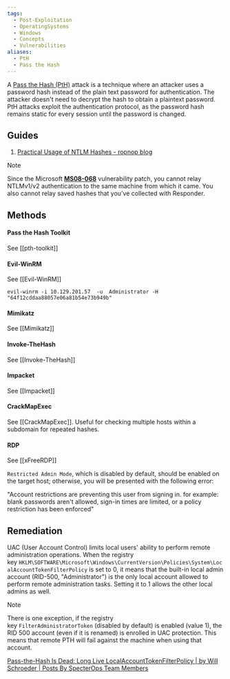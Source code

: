 ```yaml
---
tags:
  - Post-Exploitation
  - OperatingSystems
  - Windows
  - Concepts
  - Vulnerabilities
aliases:
  - PtH
  - Pass the Hash
---
```

A [Pass the Hash (PtH)](https://attack.mitre.org/techniques/T1550/002/) attack is a technique where an attacker uses a password hash instead of the plain text password for authentication. The attacker doesn't need to decrypt the hash to obtain a plaintext password. PtH attacks exploit the authentication protocol, as the password hash remains static for every session until the password is changed.
## Guides

1. [Practical Usage of NTLM Hashes - ropnop blog](https://blog.ropnop.com/practical-usage-of-ntlm-hashes/#long-live-pth)


> [!NOTE]
> Since the Microsoft [**MS08-068**](https://docs.microsoft.com/en-us/security-updates/securitybulletins/2008/ms08-068) vulnerability patch, you cannot relay NTLMv1/v2 authentication to the same machine from which it came. 
> You also cannot relay saved hashes that you’ve collected with Responder.

## Methods

#### Pass the Hash Toolkit

See [[pth-toolkit]]

#### Evil-WinRM

See [[Evil-WinRM]]

```shell-session
evil-winrm -i 10.129.201.57  -u  Administrator -H "64f12cddaa88057e06a81b54e73b949b"
```

#### Mimikatz

See [[Mimikatz]]
#### Invoke-TheHash

See [[Invoke-TheHash]]
#### Impacket

See [[Impacket]]
#### CrackMapExec

See [[CrackMapExec]]. Useful for checking multiple hosts within a subdomain for repeated hashes.
#### RDP

See [[xFreeRDP]]

`Restricted Admin Mode`, which is disabled by default, should be enabled on the target host; otherwise, you will be presented with the following error: 

"Account restrictions are preventing this user from signing in. for example: blank passwords aren't allowed, sign-in times are limited, or a policy restriction has been enforced"

## Remediation

UAC (User Account Control) limits local users' ability to perform remote administration operations. When the registry key `HKLM\SOFTWARE\Microsoft\Windows\CurrentVersion\Policies\System\LocalAccountTokenFilterPolicy` is set to 0, it means that the built-in local admin account (RID-500, "Administrator") is the only local account allowed to perform remote administration tasks. Setting it to 1 allows the other local admins as well.

> [!NOTE]
> There is one exception, if the registry key `FilterAdministratorToken` (disabled by default) is enabled (value 1), the RID 500 account (even if it is renamed) is enrolled in UAC protection. This means that remote PTH will fail against the machine when using that account.

[Pass-the-Hash Is Dead: Long Live LocalAccountTokenFilterPolicy | by Will Schroeder | Posts By SpecterOps Team Members](https://posts.specterops.io/pass-the-hash-is-dead-long-live-localaccounttokenfilterpolicy-506c25a7c167)
